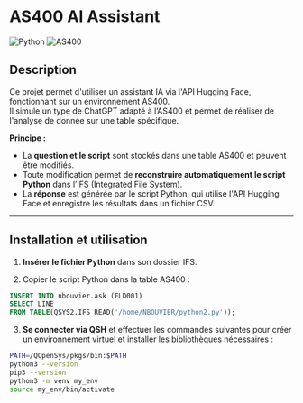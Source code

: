 # AS400 AI Assistant
![Python](https://img.shields.io/badge/Python-3.9.21-blue)
![AS400](https://img.shields.io/badge/AS400-V7R3-orange)

## Description
Ce projet permet d'utiliser un assistant IA via l'API Hugging Face, fonctionnant sur un environnement AS400.  
Il simule un type de ChatGPT adapté à l’AS400 et permet de réaliser de l'analyse de donnée sur une table spécifique.  

**Principe :**
- La **question et le script** sont stockés dans une table AS400 et peuvent être modifiés. 
- Toute modification permet de **reconstruire automatiquement le script Python** dans l’IFS (Integrated File System).  
- La **réponse** est générée par le script Python, qui utilise l'API Hugging Face et enregistre les résultats dans un fichier CSV.

---

## Installation et utilisation
1. **Insérer le fichier Python** dans son dossier IFS.  

2. Copier le script Python dans la table AS400 :
```sql
INSERT INTO nbouvier.ask (FLD001)
SELECT LINE
FROM TABLE(QSYS2.IFS_READ('/home/NBOUVIER/python2.py'));
```

3. **Se connecter via QSH** et effectuer les commandes suivantes pour créer un environnement virtuel et installer les bibliothèques nécessaires :  
```sh
PATH=/QOpenSys/pkgs/bin:$PATH
python3 --version
pip3 --version
python3 -m venv my_env
source my_env/bin/activate
```